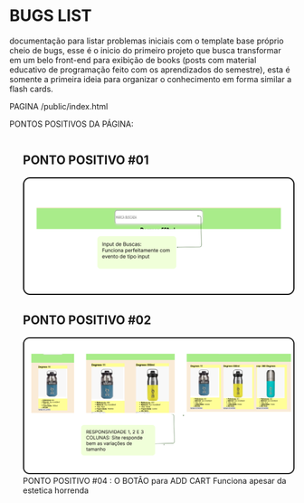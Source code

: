 # BUGS LIST
documentação para listar problemas iniciais com o template base próprio cheio de bugs, esse é o inicio do primeiro projeto que busca transformar em um belo front-end para exibição de books (posts com material educativo de programação feito com os aprendizados do semestre), esta é somente a primeira ideia para organizar o conhecimento em forma similar a flash cards.

PAGINA /public/index.html

PONTOS POSITIVOS DA PÁGINA:

<ul style="display: flex; flex-flow: column wrap; align-items: center; justify-content: space-around; margin: 30p;x auto; list-style-type: none;">
<li>
<h2>PONTO POSITIVO #01</h2>
  <img src="./assets/bugsList/positivo1.png" alt="ponto positivo 1, input responde evento on change" w="100%">
</li>
<li>
<h2>PONTO POSITIVO #02</h2>
  <img src="./assets/bugsList/positivo2.png" alt="ponto positivo 1, input responde evento on change" w="100%">
</li>
<li> PONTO POSITIVO #04 : O BOTÃO para ADD CART Funciona apesar da estetica horrenda</li>
</ul>